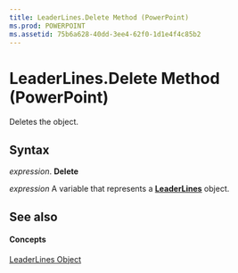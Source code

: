 ```yaml
---
title: LeaderLines.Delete Method (PowerPoint)
ms.prod: POWERPOINT
ms.assetid: 75b6a628-40dd-3ee4-62f0-1d1e4f4c85b2
---
```



# LeaderLines.Delete Method (PowerPoint)

Deletes the object.


## Syntax

 _expression_. **Delete**

 _expression_ A variable that represents a **[LeaderLines](leaderlines-object-powerpoint.md)** object.


## See also


#### Concepts


[LeaderLines Object](leaderlines-object-powerpoint.md)


